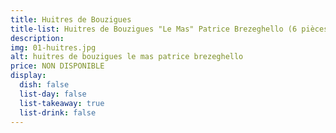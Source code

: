 ```yaml
---
title: Huitres de Bouzigues
title-list: Huitres de Bouzigues "Le Mas" Patrice Brezeghello (6 pièces)
description:
img: 01-huitres.jpg
alt: huitres de bouzigues le mas patrice brezeghello
price: NON DISPONIBLE
display:
  dish: false
  list-day: false
  list-takeaway: true
  list-drink: false
---
```

